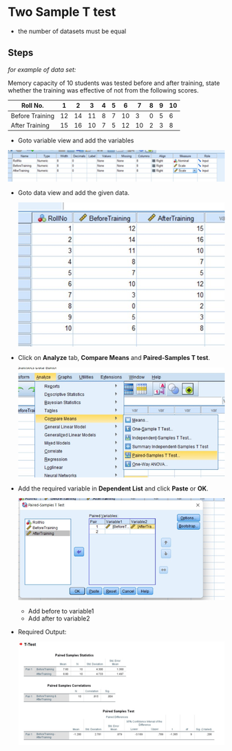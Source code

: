 # Two Sample T test

- the number of datasets must be equal

## Steps

_for example of data set:_

Memory capacity of 10 students was tested before and after training, state whether the training was effective of not from the following scores.

| Roll No.        | 1     | 2     | 3     | 4     | 5     | 6     | 7     | 8     | 9     | 10    |
| --------------- | ----- | ----- | ----- | ----- | ----- | ----- | ----- | ----- | ----- | ----- |
| Before Training | 12    | 14    | 11    | 8     | 7     | 10    | 3     | 0     | 5     | 6     |
| After Training  | 15    | 16    | 10    | 7     | 5     | 12    | 10    | 2     | 3     | 8     |

- Goto variable view and add the variables

![Variable view](assets/variableView.jpg)

- Goto data view and add the given data.

  ![Data view](assets/dataView.jpg)

- Click on **Analyze** tab, **Compare Means** and **Paired-Samples T test**.

  ![Step](assets/step.jpg)

- Add the required variable in **Dependent List** and click **Paste** or **OK**.

  ![Dependent List](assets/dependentList.jpg)

  - Add before to variable1
  - Add after to variable2

- Required Output:

  ![Output](assets/output.jpg)
